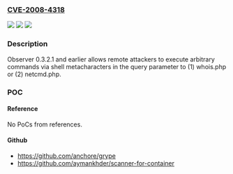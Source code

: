 ### [CVE-2008-4318](https://cve.mitre.org/cgi-bin/cvename.cgi?name=CVE-2008-4318)
![](https://img.shields.io/static/v1?label=Product&message=n%2Fa&color=blue)
![](https://img.shields.io/static/v1?label=Version&message=n%2Fa&color=blue)
![](https://img.shields.io/static/v1?label=Vulnerability&message=n%2Fa&color=brighgreen)

### Description

Observer 0.3.2.1 and earlier allows remote attackers to execute arbitrary commands via shell metacharacters in the query parameter to (1) whois.php or (2) netcmd.php.

### POC

#### Reference
No PoCs from references.

#### Github
- https://github.com/anchore/grype
- https://github.com/aymankhder/scanner-for-container


